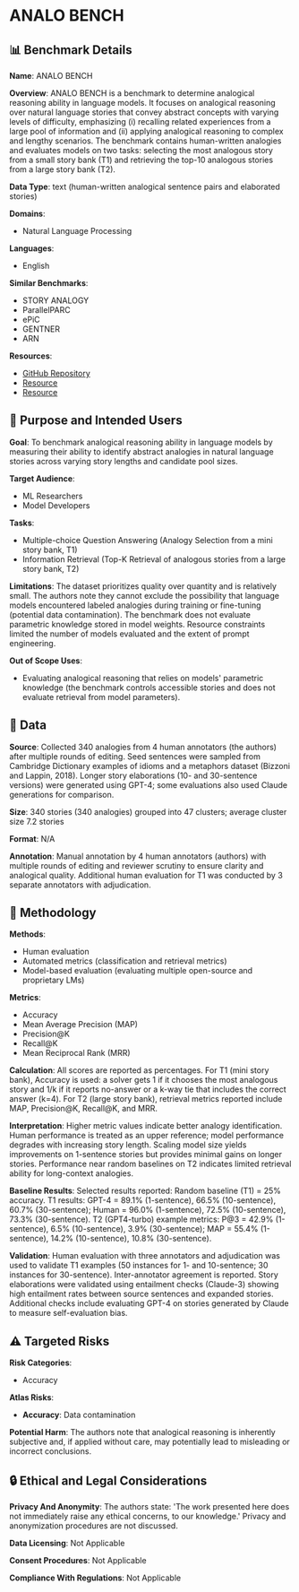 # ANALO BENCH

## 📊 Benchmark Details

**Name**: ANALO BENCH

**Overview**: ANALO BENCH is a benchmark to determine analogical reasoning ability in language models. It focuses on analogical reasoning over natural language stories that convey abstract concepts with varying levels of difficulty, emphasizing (i) recalling related experiences from a large pool of information and (ii) applying analogical reasoning to complex and lengthy scenarios. The benchmark contains human-written analogies and evaluates models on two tasks: selecting the most analogous story from a small story bank (T1) and retrieving the top-10 analogous stories from a large story bank (T2).

**Data Type**: text (human-written analogical sentence pairs and elaborated stories)

**Domains**:
- Natural Language Processing

**Languages**:
- English

**Similar Benchmarks**:
- STORY ANALOGY
- ParallelPARC
- ePiC
- GENTNER
- ARN

**Resources**:
- [GitHub Repository](https://github.com/JHU-CLSP/AnaloBench)
- [Resource](https://arxiv.org/abs/2402.12370)
- [Resource](https://www.arch.jhu.edu)

## 🎯 Purpose and Intended Users

**Goal**: To benchmark analogical reasoning ability in language models by measuring their ability to identify abstract analogies in natural language stories across varying story lengths and candidate pool sizes.

**Target Audience**:
- ML Researchers
- Model Developers

**Tasks**:
- Multiple-choice Question Answering (Analogy Selection from a mini story bank, T1)
- Information Retrieval (Top-K Retrieval of analogous stories from a large story bank, T2)

**Limitations**: The dataset prioritizes quality over quantity and is relatively small. The authors note they cannot exclude the possibility that language models encountered labeled analogies during training or fine-tuning (potential data contamination). The benchmark does not evaluate parametric knowledge stored in model weights. Resource constraints limited the number of models evaluated and the extent of prompt engineering.

**Out of Scope Uses**:
- Evaluating analogical reasoning that relies on models' parametric knowledge (the benchmark controls accessible stories and does not evaluate retrieval from model parameters).

## 💾 Data

**Source**: Collected 340 analogies from 4 human annotators (the authors) after multiple rounds of editing. Seed sentences were sampled from Cambridge Dictionary examples of idioms and a metaphors dataset (Bizzoni and Lappin, 2018). Longer story elaborations (10- and 30-sentence versions) were generated using GPT-4; some evaluations also used Claude generations for comparison.

**Size**: 340 stories (340 analogies) grouped into 47 clusters; average cluster size 7.2 stories

**Format**: N/A

**Annotation**: Manual annotation by 4 human annotators (authors) with multiple rounds of editing and reviewer scrutiny to ensure clarity and analogical quality. Additional human evaluation for T1 was conducted by 3 separate annotators with adjudication.

## 🔬 Methodology

**Methods**:
- Human evaluation
- Automated metrics (classification and retrieval metrics)
- Model-based evaluation (evaluating multiple open-source and proprietary LMs)

**Metrics**:
- Accuracy
- Mean Average Precision (MAP)
- Precision@K
- Recall@K
- Mean Reciprocal Rank (MRR)

**Calculation**: All scores are reported as percentages. For T1 (mini story bank), Accuracy is used: a solver gets 1 if it chooses the most analogous story and 1/k if it reports no-answer or a k-way tie that includes the correct answer (k=4). For T2 (large story bank), retrieval metrics reported include MAP, Precision@K, Recall@K, and MRR.

**Interpretation**: Higher metric values indicate better analogy identification. Human performance is treated as an upper reference; model performance degrades with increasing story length. Scaling model size yields improvements on 1-sentence stories but provides minimal gains on longer stories. Performance near random baselines on T2 indicates limited retrieval ability for long-context analogies.

**Baseline Results**: Selected results reported: Random baseline (T1) = 25% accuracy. T1 results: GPT-4 = 89.1% (1-sentence), 66.5% (10-sentence), 60.7% (30-sentence); Human = 96.0% (1-sentence), 72.5% (10-sentence), 73.3% (30-sentence). T2 (GPT4-turbo) example metrics: P@3 = 42.9% (1-sentence), 6.5% (10-sentence), 3.9% (30-sentence); MAP = 55.4% (1-sentence), 14.2% (10-sentence), 10.8% (30-sentence).

**Validation**: Human evaluation with three annotators and adjudication was used to validate T1 examples (50 instances for 1- and 10-sentence; 30 instances for 30-sentence). Inter-annotator agreement is reported. Story elaborations were validated using entailment checks (Claude-3) showing high entailment rates between source sentences and expanded stories. Additional checks include evaluating GPT-4 on stories generated by Claude to measure self-evaluation bias.

## ⚠️ Targeted Risks

**Risk Categories**:
- Accuracy

**Atlas Risks**:
- **Accuracy**: Data contamination

**Potential Harm**: The authors note that analogical reasoning is inherently subjective and, if applied without care, may potentially lead to misleading or incorrect conclusions.

## 🔒 Ethical and Legal Considerations

**Privacy And Anonymity**: The authors state: 'The work presented here does not immediately raise any ethical concerns, to our knowledge.' Privacy and anonymization procedures are not discussed.

**Data Licensing**: Not Applicable

**Consent Procedures**: Not Applicable

**Compliance With Regulations**: Not Applicable
